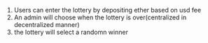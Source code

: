 
1. Users can enter the lottery by depositing ether based on usd fee
2. An admin will choose when the lottery is over(centralized in decentralized manner)
3. the lottery will select a randomn winner
